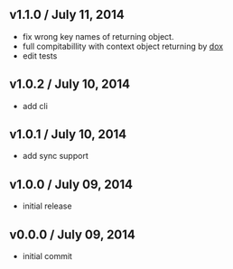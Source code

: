 ## v1.1.0 / July 11, 2014
- fix wrong key names of returning object.
- full compitabillity with context object returning by [dox][dox-url]
- edit tests

## v1.0.2 / July 10, 2014
- add cli

## v1.0.1 / July 10, 2014
- add sync support

## v1.0.0 / July 09, 2014
- initial release

## v0.0.0 / July 09, 2014
- initial commit


[mocha-url]: https://github.com/visionmedia/mocha

[contrib-url]: https://github.com/tunnckoCore/js-code-context/graphs/contributors
[npmjs-url]: http://npm.im/js-code-context
[npmjs-shields]: http://img.shields.io/npm/v/js-code-context.svg
[npmjs-install]: https://nodei.co/npm/js-code-context.svg?mini=true

[license-url]: https://github.com/tunnckoCore/js-code-context/blob/master/license.md
[license-img]: http://img.shields.io/badge/license-MIT-blue.svg

[travis-url]: https://travis-ci.org/tunnckoCore/js-code-context
[travis-img]: https://travis-ci.org/tunnckoCore/js-code-context.svg?branch=master

[depstat-url]: https://david-dm.org/tunnckoCore/js-code-context
[depstat-img]: https://david-dm.org/tunnckoCore/js-code-context.svg

[author-gittip-img]: http://img.shields.io/gittip/tunnckoCore.svg
[author-gittip]: https://www.gittip.com/tunnckoCore
[author-github]: https://github.com/tunnckoCore
[author-twitter]: https://twitter.com/tunnckoCore
[author-website]: http://www.whistle-bg.tk
[author-npmjs]: https://npmjs.org/~tunnckocore

[ferver-img]: http://img.shields.io/badge/using-ferver-585858.svg
[ferver-url]: https://github.com/jonathanong/ferver

[dox-url]: https://github.com/visionmedia/dox